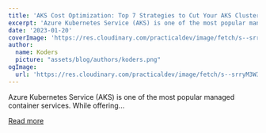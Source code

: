 ```yaml
---
title: 'AKS Cost Optimization: Top 7 Strategies to Cut Your AKS Cluster Costs'
excerpt: 'Azure Kubernetes Service (AKS) is one of the most popular managed container services. While offering...'
date: '2023-01-20'
coverImage: 'https://res.cloudinary.com/practicaldev/image/fetch/s--srryM3W3--/c_imagga_scale,f_auto,fl_progressive,h_420,q_auto,w_1000/https://dev-to-uploads.s3.amazonaws.com/uploads/articles/bsnjpc7fp4ypkmvco1qf.png'
author:
  name: Koders
  picture: "assets/blog/authors/koders.png"
ogImage:
  url: 'https://res.cloudinary.com/practicaldev/image/fetch/s--srryM3W3--/c_imagga_scale,f_auto,fl_progressive,h_420,q_auto,w_1000/https://dev-to-uploads.s3.amazonaws.com/uploads/articles/bsnjpc7fp4ypkmvco1qf.png'
---
```


Azure Kubernetes Service (AKS) is one of the most popular managed container services. While offering...

[Read more](https://dev.to/castai/aks-cost-optimization-top-7-strategies-to-cut-your-aks-cluster-costs-51nd)
